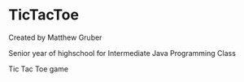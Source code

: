 # TicTacToe

Created by Matthew Gruber

Senior year of highschool for Intermediate Java Programming Class

Tic Tac Toe game 
